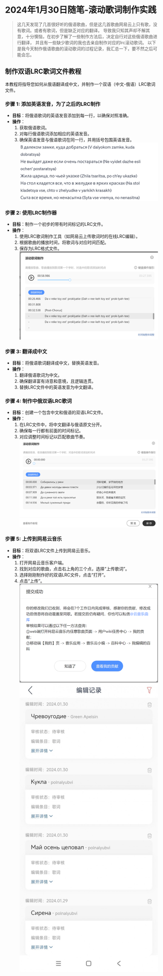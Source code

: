 # 2024年1月30日随笔-滚动歌词制作实践

>这几天发现了几首很好听的俄语歌曲，但是这几首歌曲网易云上只有歌，没有歌词。或者有歌词，但是缺乏对应的翻译。
> 导致我只知其声却不解其意，十分懊恼，在初步了解了一些制作方法后，决定自行对这些俄语歌曲进行翻译，
> 并且有一些缺少歌词的我也去亲自制作对应的lrc滚动歌词。
> 以下是我今天制作俄语歌曲的滚动歌词的过程记录，我汇总一下，要不然之后可能会忘。

## 制作双语LRC歌词文件教程

本教程将指导您如何从俄语翻译成中文，并制作一个双语（中文-俄语）LRC歌词文件。

### 步骤 1: 添加英语发音，为了之后的LRC制作

- **目标**：将俄语歌词的英语发音添加到每一行，以确保对照准确。
- **操作**：
    1. 获取俄语歌词。
    2. 对每行俄语歌词添加相应的英语发音。
    3. 确保英语发音与俄语歌词在同一行，并用括号包围英语发音。
![](../散文随笔内容资源库/20240130随笔04.png)
### 步骤 2: 使用LRC制作器

- **目标**：制作一个初步的带有时间标记的LRC文件。
- **操作**：
    1. 使用LRC歌词制作工具（如网易云上传歌词时的在线LRC编辑）。
    2. 根据歌曲的播放时间，将歌词与对应时间匹配。
    3. 保存为LRC格式文件。
![](../散文随笔内容资源库/20240130随笔01.png)
### 步骤 3: 翻译成中文

- **目标**：将俄语歌词翻译成中文，替换英语发音。
- **操作**：
    1. 翻译俄语歌词为中文。
    2. 确保翻译富有诗意和意境，且逻辑连贯。
    3. 替换LRC文件中的英语发音为中文翻译。

### 步骤 4: 制作中俄双语LRC歌词

- **目标**：创建一个包含中文和俄语的双语LRC文件。
- **操作**：
    1. 在LRC文件中，将中文翻译与俄语原文分开。
    2. 确保每一行都有前面的时间标记。
    3. 对应调整时间标记以匹配歌曲节奏。
![](../散文随笔内容资源库/20240130随笔02.png)

### 步骤 5: 上传到网易云音乐

- **目标**：将双语LRC文件上传到网易云音乐。
- **操作**：
    1. 打开网易云音乐客户端。
    2. 找到对应的歌曲，点击右上角的三个点，选择“上传歌词”。
    3. 选择刚刚制作好的双语LRC文件，点击“打开”。
    4. 点击“上传”。
![](../散文随笔内容资源库/20240130随笔03.png)
![](../散文随笔内容资源库/20240130随笔05.jpg)


